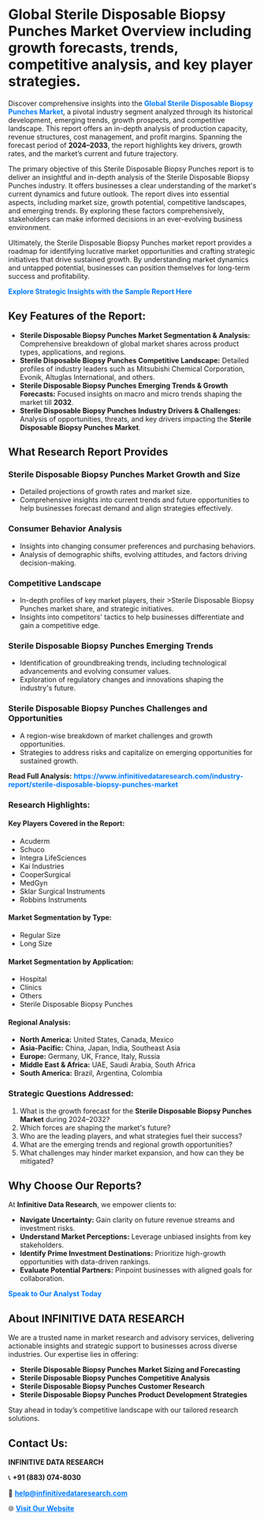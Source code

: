 <h1>Global Sterile Disposable Biopsy Punches Market Overview including growth forecasts, trends, competitive analysis, and key player strategies.</h1>
<p>
Discover comprehensive insights into the 
<a href="https://www.infinitivedataresearch.com/industry-report/sterile-disposable-biopsy-punches-market" rel="dofollow" style="color: #007BFF; text-decoration: none;"><strong>Global Sterile Disposable Biopsy Punches Market</strong></a>, a pivotal industry segment analyzed through its historical development, emerging trends, growth prospects, and competitive landscape. This report offers an in-depth analysis of production capacity, revenue structures, cost management, and profit margins. Spanning the forecast period of <strong>2024–2033</strong>, the report highlights key drivers, growth rates, and the market’s current and future trajectory.
</p>
<p>
The primary objective of this Sterile Disposable Biopsy Punches report is to deliver an insightful and in-depth analysis of the Sterile Disposable Biopsy Punches industry. It offers businesses a clear understanding of the market's current dynamics and future outlook. The report dives into essential aspects, including market size, growth potential, competitive landscapes, and emerging trends. By exploring these factors comprehensively, stakeholders can make informed decisions in an ever-evolving business environment.
</p>
<p>
Ultimately, the Sterile Disposable Biopsy Punches market report provides a roadmap for identifying lucrative market opportunities and crafting strategic initiatives that drive sustained growth. By understanding market dynamics and untapped potential, businesses can position themselves for long-term success and profitability.
</p>
<p>
<a href="https://www.infinitivedataresearch.com/request-sample/reportId=103248" style="color: #007BFF; text-decoration: none;"><strong>Explore Strategic Insights with the Sample Report Here</strong></a>
</p>

<h2>Key Features of the Report:</h2>
<ul>
<li><strong>Sterile Disposable Biopsy Punches Market Segmentation & Analysis:</strong> Comprehensive breakdown of global market shares across product types, applications, and regions.</li>
<li><strong>Sterile Disposable Biopsy Punches Competitive Landscape:</strong> Detailed profiles of industry leaders such as Mitsubishi Chemical Corporation, Evonik, Altuglas International, and others.</li>
<li><strong>Sterile Disposable Biopsy Punches Emerging Trends & Growth Forecasts:</strong> Focused insights on macro and micro trends shaping the market till <strong>2032</strong>.</li>
<li><strong>Sterile Disposable Biopsy Punches Industry Drivers & Challenges:</strong> Analysis of opportunities, threats, and key drivers impacting the <strong>Sterile Disposable Biopsy Punches Market</strong>.</li>
</ul>

<h2>What Research Report Provides</h2>
<h3>Sterile Disposable Biopsy Punches Market Growth and Size</h3>
<ul>
<li>Detailed projections of growth rates and market size.</li>
<li>Comprehensive insights into current trends and future opportunities to help businesses forecast demand and align strategies effectively.</li>
</ul>

<h3>Consumer Behavior Analysis</h3>
<ul>
<li>Insights into changing consumer preferences and purchasing behaviors.</li>
<li>Analysis of demographic shifts, evolving attitudes, and factors driving decision-making.</li>
</ul>

<h3>Competitive Landscape</h3>
<ul>
<li>In-depth profiles of key market players, their >Sterile Disposable Biopsy Punches market share, and strategic initiatives.</li>
<li>Insights into competitors' tactics to help businesses differentiate and gain a competitive edge.</li>
</ul>

<h3>Sterile Disposable Biopsy Punches Emerging Trends</h3>
<ul>
<li>Identification of groundbreaking trends, including technological advancements and evolving consumer values.</li>
<li>Exploration of regulatory changes and innovations shaping the industry's future.</li>
</ul>

<h3>Sterile Disposable Biopsy Punches Challenges and Opportunities</h3>
<ul>
<li>A region-wise breakdown of market challenges and growth opportunities.</li>
<li>Strategies to address risks and capitalize on emerging opportunities for sustained growth.</li>
</ul>
<p><strong>Read Full Analysis:</strong> <a href="https://www.infinitivedataresearch.com/industry-report/sterile-disposable-biopsy-punches-market" rel="dofollow" style="color: #007BFF; text-decoration: none;"><strong>https://www.infinitivedataresearch.com/industry-report/sterile-disposable-biopsy-punches-market</strong></a></p>
<h3>Research Highlights:</h3>
<h4>Key Players Covered in the Report:</h4>
<ul><li>Acuderm</li><li>Schuco</li><li>Integra LifeSciences</li><li>Kai Industries</li><li>CooperSurgical</li><li>MedGyn</li><li>Sklar Surgical Instruments</li><li>Robbins Instruments</li></ul>
<h4>Market Segmentation by Type:</h4>
<ul><li>Regular Size</li><li>Long Size</li></ul>
<h4>Market Segmentation by Application:</h4>
<ul><li>Hospital</li><li>Clinics</li><li>Others</li><li>Sterile Disposable Biopsy Punches</li></ul>

<h4>Regional Analysis:</h4>
<ul>
<li><strong>North America:</strong> United States, Canada, Mexico</li>
<li><strong>Asia-Pacific:</strong> China, Japan, India, Southeast Asia</li>
<li><strong>Europe:</strong> Germany, UK, France, Italy, Russia</li>
<li><strong>Middle East & Africa:</strong> UAE, Saudi Arabia, South Africa</li>
<li><strong>South America:</strong> Brazil, Argentina, Colombia</li>
</ul>

<h3>Strategic Questions Addressed:</h3>
<ol>
<li>What is the growth forecast for the <strong>Sterile Disposable Biopsy Punches Market</strong> during 2024–2032?</li>
<li>Which forces are shaping the market's future?</li>
<li>Who are the leading players, and what strategies fuel their success?</li>
<li>What are the emerging trends and regional growth opportunities?</li>
<li>What challenges may hinder market expansion, and how can they be mitigated?</li>
</ol>

<h2>Why Choose Our Reports?</h2>
<p>At <strong>Infinitive Data Research</strong>, we empower clients to:</p>
<ul>
<li><strong>Navigate Uncertainty:</strong> Gain clarity on future revenue streams and investment risks.</li>
<li><strong>Understand Market Perceptions:</strong> Leverage unbiased insights from key stakeholders.</li>
<li><strong>Identify Prime Investment Destinations:</strong> Prioritize high-growth opportunities with data-driven rankings.</li>
<li><strong>Evaluate Potential Partners:</strong> Pinpoint businesses with aligned goals for collaboration.</li>
</ul>
<p><a href="https://www.infinitivedataresearch.com/industry-report/sterile-disposable-biopsy-punches-market" rel="dofollow" style="color: #007BFF; text-decoration: none;"><strong>Speak to Our Analyst Today</strong></a></p>

<h2>About INFINITIVE DATA RESEARCH</h2>
<p>We are a trusted name in market research and advisory services, delivering actionable insights and strategic support to businesses across diverse industries. Our expertise lies in offering:</p>
<ul>
<li><strong>Sterile Disposable Biopsy Punches Market Sizing and Forecasting</strong></li>
<li><strong>Sterile Disposable Biopsy Punches Competitive Analysis</strong></li>
<li><strong>Sterile Disposable Biopsy Punches Customer Research</strong></li>
<li><strong>Sterile Disposable Biopsy Punches Product Development Strategies</strong></li>
</ul>
<p>Stay ahead in today’s competitive landscape with our tailored research solutions.</p>

<h2>Contact Us:</h2>
<p><strong>INFINITIVE DATA RESEARCH</strong></p>
<p>📞 <strong>+91 (883) 074-8030</strong></p>
<p>📧 <strong><a href="mailto:help@infinitivedataresearch.com" style="color: #007BFF;">help@infinitivedataresearch.com</a></strong></p>
<p>🌐 <strong><a href="https://www.infinitivedataresearch.com" rel="dofollow" style="color: #007BFF;">Visit Our Website</a></strong></p>